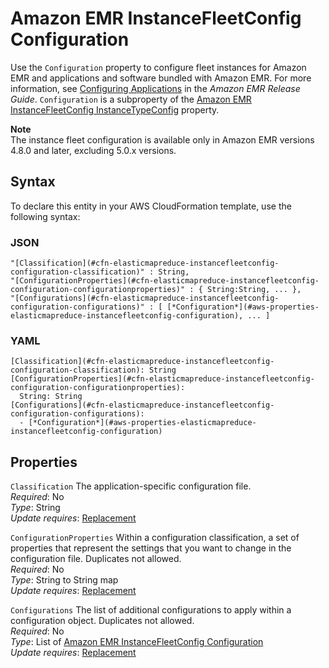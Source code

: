 # Amazon EMR InstanceFleetConfig Configuration<a name="aws-properties-elasticmapreduce-instancefleetconfig-configuration"></a>

Use the `Configuration` property to configure fleet instances for Amazon EMR and applications and software bundled with Amazon EMR\. For more information, see [Configuring Applications](https://docs.aws.amazon.com/emr/latest/ReleaseGuide/emr-configure-apps.html) in the *Amazon EMR Release Guide*\. `Configuration` is a subproperty of the [Amazon EMR InstanceFleetConfig InstanceTypeConfig](aws-properties-elasticmapreduce-instancefleetconfig-instancetypeconfig.md) property\.

**Note**  
The instance fleet configuration is available only in Amazon EMR versions 4\.8\.0 and later, excluding 5\.0\.x versions\.

## Syntax<a name="aws-properties-elasticmapreduce-instancefleetconfig-configuration-syntax"></a>

To declare this entity in your AWS CloudFormation template, use the following syntax:

### JSON<a name="aws-properties-elasticmapreduce-instancefleetconfig-configuration-syntax.json"></a>

```
"[Classification](#cfn-elasticmapreduce-instancefleetconfig-configuration-classification)" : String,
"[ConfigurationProperties](#cfn-elasticmapreduce-instancefleetconfig-configuration-configurationproperties)" : { String:String, ... },
"[Configurations](#cfn-elasticmapreduce-instancefleetconfig-configuration-configurations)" : [ [*Configuration*](#aws-properties-elasticmapreduce-instancefleetconfig-configuration), ... ]
```

### YAML<a name="aws-properties-elasticmapreduce-instancefleetconfig-configuration-syntax.yaml"></a>

```
[Classification](#cfn-elasticmapreduce-instancefleetconfig-configuration-classification): String
[ConfigurationProperties](#cfn-elasticmapreduce-instancefleetconfig-configuration-configurationproperties): 
  String: String
[Configurations](#cfn-elasticmapreduce-instancefleetconfig-configuration-configurations): 
  - [*Configuration*](#aws-properties-elasticmapreduce-instancefleetconfig-configuration)
```

## Properties<a name="aws-properties-elasticmapreduce-instancefleetconfig-configuration-properties"></a>

`Classification`  <a name="cfn-elasticmapreduce-instancefleetconfig-configuration-classification"></a>
The application\-specific configuration file\.  
*Required*: No  
*Type*: String  
*Update requires*: [Replacement](using-cfn-updating-stacks-update-behaviors.md#update-replacement)

`ConfigurationProperties`  <a name="cfn-elasticmapreduce-instancefleetconfig-configuration-configurationproperties"></a>
Within a configuration classification, a set of properties that represent the settings that you want to change in the configuration file\. Duplicates not allowed\.  
*Required*: No  
*Type*: String to String map  
*Update requires*: [Replacement](using-cfn-updating-stacks-update-behaviors.md#update-replacement)

`Configurations`  <a name="cfn-elasticmapreduce-instancefleetconfig-configuration-configurations"></a>
The list of additional configurations to apply within a configuration object\. Duplicates not allowed\.  
*Required*: No  
*Type*: List of [Amazon EMR InstanceFleetConfig Configuration](#aws-properties-elasticmapreduce-instancefleetconfig-configuration)  
*Update requires*: [Replacement](using-cfn-updating-stacks-update-behaviors.md#update-replacement)